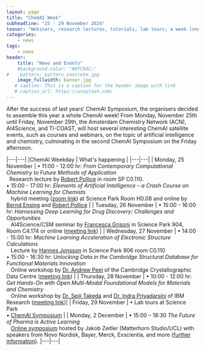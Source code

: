 ```yaml
---
layout: page
title: "ChemAI Week"
subheadline: "25 - 29 November 2024"
teaser: "Webinars, research lectures, tutorials, lab tours; a week long events on the topic of Chemistry and AI!"
categories:
    - news
tags:
    - news
header:
    title: "News and Events"
    #background-color: "#EFC94C;"
#    pattern: pattern_concrete.jpg
    image_fullwidth: banner.jpg
   # caption: This is a caption for the header image with link
   # caption_url: https://unsplash.com/
---
```


After the success of last years’ ChemAI Symposium, the organisers decided to assemble this year a whole ChemAI week! From Monday, November 25th until Friday, November 29th, the Amsterdam Chemistry Network (ACN), AI4Science, and TI-COAST, will host several interesting ChemAI satellite events, such as courses and webinars, on the topic of artificial intelligence and chemistry, culminating in the second ChemAI Symposium on the Friday afternoon.

|---|---|
|ChemAI Weekday | What's happening |
|---|---|
| Monday, 25 November |   &#8226; 11:00 - 12:00 hr: *From Contemporary Computational Chemistry to Future Methods of Application* <br>&#8192;Research lecture  by [Robert Pollice][10] in room SP C0.110.<br>&#8226; 15:00 - 17:00 hr: *Elements of Artificial Intelligence – a Crash Course on Machine Learning for Chemists* <br>&#8192; hybrid meeting ([zoom link][42]) at Science Park Room H0.08 and online by [Bernd Ensing][6] and [Robert Pollice][10]  |
| Tuesday, 26 November | &#8226; 15:00 - 16:00 hr: *Harnessing Deep Learning for Drug Discovery: Challenges and Opportunities* <br>&#8192;  AI4Science/CSM seminar by [Francesca Grisoni][11] in Science Park 904, Room C4.174 or online ([meeting link][43]) |
| Wednesday,  27 November | &#8226; 14:00 - 15:00 hr: *Machine Learning Acceleration of Electronic Structure Calculations* <br>&#8192; Lecture by [Hannes Jonsson][15] in Science Park 906 room C0.110 <br> &#8226; 15:00 - 16:30 hr: *Unlocking Data in the Cambridge Structural Database for Functional Materials Innovation* <br>&#8192; Online workshop by [Dr. Andrew Peel][14] of the Cambridge Crystallographic Data Centre ([meeting link][44]) |
| Thursday,  28 November | &#8226; 10:00 - 12:00 hr: *Get Hands-On with Open Multi-Modal Foundational Models for Materials and Chemistry* <br>&#8192; Online workshop by [Dr. Seiji Takeda][12] and [Dr. Indra Priyadarsini][13] of IBM Research ([meeting link][45])|
| Friday, 29 November | &#8226; Lab tours at Science Park <br>&#8226;  [ChemAI Symposium][9]  |
| Monday, 2 December  | &#8226; 15:00 – 18:30 *The Future of Pharma is Active Learning* <br>&#8192; [Online symposium][16] hosted by Jakob Zeitler (Matterhorn Studio/UCL) with speakers from Novo Nordisk, Bayer, Merck, Exscientia, and more ([further information][46]).
|---|---|


[1]: /colloquium/
[2]: https://www.acnetwork.nl
[3]: https://ellis.eu
[4]: https://dsc.uva.nl/content/events/2024/10/data-science-day-2024.html
[5]: https://www.uva.nl/en/profile/g/r/p.t.groth/p.t.groth.html
[6]: https://www.uva.nl/en/profile/e/n/b.ensing/b.ensing.html
[7]: https://huppenkothen.org
[8]: https://www.uva.nl/profiel/h/o/a.g.hoekstra/a.g.hoekstra.html
[9]: https://www.acnetwork.nl/chemai
[10]: https://pollicegroup.web.rug.nl/rob.html
[11]: https://www.tue.nl/en/research/researchers/francesca-grisoni
[12]: https://www.linkedin.com/in/seiji-takeda-346a2716/?originalSubdomain=jp
[13]: https://research.ibm.com/people/indra-priyadarsini-s
[14]: https://www.linkedin.com/in/andrew-peel-a1796a1b5/
[15]: https://english.hi.is/staff/hj
[16]: https://www.active-learning.uk/
[42]: https://uva-live.zoom.us/j/83171698695?pwd=o6md59A7PGTeiEENDaTKXxwbvPDwjM.1
[43]: https://uva-live.zoom.us/j/84061474557?pwd=7aWyao3iql5pdvNLtia7YpUTIj80wG.1
[44]: https://teams.microsoft.com/l/meetup-join/19%3ameeting_YTUwMDhkZDYtMzY3YS00OTQ5LWI2ZTYtNGNkZTY5YTE0NzQw%40thread.v2/0?context=%7b%22Tid%22%3a%2289fb78ed-acde-4511-b499-33666ca216b4%22%2c%22Oid%22%3a%224699b81f-8040-4055-99e1-ee341e64dbb1%22%7d
[45]:  https://teams.microsoft.com/l/meetup-join/19%3ameeting_YTAwZjJiMWUtZTY0NS00MmMyLWEwNGEtZjIzOWUwYjI3Mzc2%40thread.v2/0?context=%7b%22Tid%22%3a%22fcf67057-50c9-4ad4-98f3-ffca64add9e9%22%2c%22Oid%22%3a%220627e681-cf4d-4c1c-aeb6-b127f648ec80%22%7d
[46]: https://www.active-learning.uk/
